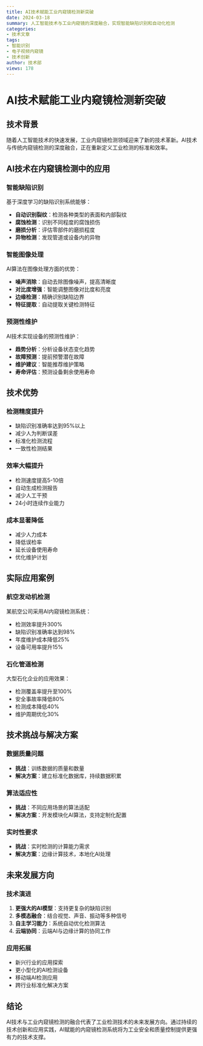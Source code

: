 ```yaml
---
title: AI技术赋能工业内窥镜检测新突破
date: 2024-03-18
summary: 人工智能技术与工业内窥镜的深度融合，实现智能缺陷识别和自动化检测
categories:
- 技术文章
tags:
- 智能识别
- 电子视频内窥镜
- 技术创新
author: 技术部
views: 178
---
```


# AI技术赋能工业内窥镜检测新突破

## 技术背景

随着人工智能技术的快速发展，工业内窥镜检测领域迎来了新的技术革新。AI技术与传统内窥镜检测的深度融合，正在重新定义工业检测的标准和效率。

## AI技术在内窥镜检测中的应用

### 智能缺陷识别
基于深度学习的缺陷识别系统能够：
- **自动识别裂纹**：检测各种类型的表面和内部裂纹
- **腐蚀检测**：识别不同程度的腐蚀损伤
- **磨损分析**：评估零部件的磨损程度
- **异物检测**：发现管道或设备内的异物

### 智能图像处理
AI算法在图像处理方面的优势：
- **噪声消除**：自动去除图像噪声，提高清晰度
- **对比度增强**：智能调整图像对比度和亮度
- **边缘检测**：精确识别缺陷边界
- **特征提取**：自动提取关键检测特征

### 预测性维护
AI技术实现设备的预测性维护：
- **趋势分析**：分析设备状态变化趋势
- **故障预测**：提前预警潜在故障
- **维护建议**：智能推荐维护策略
- **寿命评估**：预测设备剩余使用寿命

## 技术优势

### 检测精度提升
- 缺陷识别准确率达到95%以上
- 减少人为判断误差
- 标准化检测流程
- 一致性检测结果

### 效率大幅提升
- 检测速度提高5-10倍
- 自动生成检测报告
- 减少人工干预
- 24小时连续作业能力

### 成本显著降低
- 减少人力成本
- 降低误检率
- 延长设备使用寿命
- 优化维护计划

## 实际应用案例

### 航空发动机检测
某航空公司采用AI内窥镜检测系统：
- 检测效率提升300%
- 缺陷识别准确率达到98%
- 年度维护成本降低25%
- 设备可用率提升15%

### 石化管道检测
大型石化企业的应用效果：
- 检测覆盖率提升至100%
- 安全事故率降低80%
- 检测成本降低40%
- 维护周期优化30%

## 技术挑战与解决方案

### 数据质量问题
- **挑战**：训练数据的质量和数量
- **解决方案**：建立标准化数据库，持续数据积累

### 算法适应性
- **挑战**：不同应用场景的算法适配
- **解决方案**：开发模块化AI算法，支持定制化配置

### 实时性要求
- **挑战**：实时检测的计算能力需求
- **解决方案**：边缘计算技术，本地化AI处理

## 未来发展方向

### 技术演进
1. **更强大的AI模型**：支持更复杂的缺陷识别
2. **多模态融合**：结合视觉、声音、振动等多种信号
3. **自主学习能力**：系统自动优化检测算法
4. **云端协同**：云端AI与边缘计算的协同工作

### 应用拓展
- 新兴行业的应用探索
- 更小型化的AI检测设备
- 移动端AI检测应用
- 跨行业标准化解决方案

## 结论

AI技术与工业内窥镜检测的融合代表了工业检测技术的未来发展方向。通过持续的技术创新和应用实践，AI赋能的内窥镜检测系统将为工业安全和质量控制提供更强有力的技术支撑。